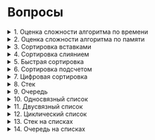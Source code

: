 # Вопросы
<details><summary>1. Оценка сложности алгоритма по времени </summary>
<center><h1> Оценка сложности по времени </h1></center>
<br><h2> Оценка сложности алгоритма </h2><br>

<h3>

**(a)** **O(g(n))** — *верхняя оценка* сложности алгоритма. Запись **T(n) = O(g(n))** означает, что существуют **C > 0, N > 0** такие, что для любого **n >= N** будет выполняться **0 <= T(n) <= C·g(n)**.

**(b)** **Ω(g(n))** — *нижняя оценка* сложности алгоритма. Запись **T(n) = Ω(g(n))** означает, что существуют **C > 0, N > 0** такие, что для любого **n >= N** будет выполняться **0 <= C·g(n) <= T(n)**. Можно сказать, что **T(n) = Ω(g(n))**, если **g(n) = O(T(n))**.

**(c)** **θ(g(n))** — *точная оценка* сложности алгоритма. Запись **θ(n) = Ω(g(n))** означает, что существуют **C, K > 0, N > 0** такие, что для любого **n >= N** будет выполняться **0 <= C·g(n) <= T(n) <= K·g(n)**. *Точная оценка* сложности алгоритма будет существовать в том случае, если *верхняя* и *нижняя оценка* будут равны.

<h3>
<img src = "source/AlgorithmAnalysis.png">

<br><h2> Свойства О </h2><br>

<h3>

**T1(n) = O(g1(n))**, **T2(n) = O(g2(n))**

1. *Сложность суммы*: **T1 + T2 = O(max(g1(n), g2(n)))**.

2. *Сложность произведения*: **T1·T2 = O(g1(n)·g2(n))**.

3. *Умножение на константу*: **C·T1 = O(g1(n))**.

4. *Сумма с константой*: **C + T1 = O(g1(n))**.

5. *Теорема о связи* **O**, **Ω**, **θ**: **T(n) = θ(g(n)) <=> T(n) = O(g(n))** и **T(n) = Ω(g(n))**.

<h3>

<br><h2> Классификация алгоритмов </h2><br>

<h3>

Можно выделить следующие типы временной сложности:

1. *Постоянный*: **O(1)**

2. *Логарифмический*: **O(log(n))**

3. *Линейный*: **O(n)**.

4. *Квадратичный*: **O(n^2)**.

5. *Кубический*: **O(n^3)**.

6. *Полиноминальный*: **O(n^m)**.

7. *Экспоненциальный* **O(t^p(n))**, **t** — константа, **p(n)** — некоторая полиноминальная функция.

8. *Факториальный*: **O(n!)**. Обладает наибольшей временной сложностью среди всех известных типов.

<h3>

<img src = "source/AlgorithmClassification.png">

</details>
<details><summary>2. Оценка сложности алгоритма по памяти</summary>
То же самое, что и по времени только по памяти...
</details>
<details><summary>3. Сортировка вставками</summary>
  <center><h1> Сортировка вставками </h1></center>
  <br><h2> Асимптотика алгоритма </h2><br>
 
  <h3>

| Оценка     | Лучший случай | Средний случай | Худший случай |
|:----------:|:-------------:|:--------------:|:-------------:|
| По времени | O(n)          | O(n^2)         | O(n^2)        |
| По памяти  | O(1)          | O(1)           | O(1)          |

  Лучший случай достигается, при изначально отсортрованном массиве.
  
  Инвариант: на j-й итерации цикла массив [0..(j-1)] состоит из исходных элементов, расположенных в порядке возрастания.

  На первой итерации алгоритм состоит из 1 исходного элемента, расположенного по возрастанию.

  <h3>    
  <img src = "source/InsertionSort.gif">

  <br><center><h1> Реализация </h1></center><br>

```c++
  
```

</details>
<details><summary>4. Сортировка слиянием</summary>
  <center><h1> Сортировка Слиянием </h1></center>
  <br><h2> Асимптотика алгоритма </h2><br>

  <h3>

| Оценка     | Лучший случай | Средний случай | Худший случай |
|:----------:|:-------------:|:--------------:|:-------------:|
| По времени | O(n * log(n)) | O(n * log(n))  | O(n * log(n)) |
| По памяти  | O(n)          | O(n)           | O(n)          |
  <br>По времени: n тратится на слияние log(n) на зазбиению через вызов рекурсии. 

  !Необходим дополнительный массив при слиянии.
  <h3>    
  <img src = "source/MergeSort.png">
  <br><center><h1> Реализация </h1></center><br>

```c++
  
```
</details>
<details><summary>5. Быстрая сортировка</summary>

  <center><h1> Быстрая сортировка </h1></center>
  <br><h2> Асимптотика алгоритма </h2><br>
 
  <h3>

| Оценка     | Лучший случай | Средний случай | Худший случай |
|:----------:|:-------------:|:--------------:|:-------------:|
| По времени | O(n·log(n))   | O(n·log(n))    | O(n^2)        |
| По памяти  | O(log(n))     | O(log(n))      | O(n)          |

*Худший случай* — когда на каждом разбиении массив делится на одноэлементный массив и массив длины **n - 1**.

**log(n)** в оценке памяти — глубина рекурсии.
<h3>

<h2> Разбиение Ломуто </h2>

<h3>

*Опорный элемент* — последний элемент массива.

<h3>

<h2> Разбиение Хоара </h2>

<h3>

*Опорный элемент* — элемент посередине массива.

*Разбиение Хоара* эффективнее Ломуто, так как происходит в среднем в **3** раза меньше свапов, и разбиение эффективнее, когда все элементы равны.

<h3>

<h2> Модификации </h2>

<h3>

1.  Выбор *опорного элемента* случайным образом.

2.  Выбор *опорного элемента*, как среднее между крайным левым и крайним правым значением массива.

<h3>

<h2> Устойчивость </h2>

<h3>

*Быстрая сортировка* не является устойчивой сортировкой из-за свапов при разбиении на два массива.

<h3>

<img src = "source/QuickSort.png">

  <br><center><h1> Реализация </h1></center><br>

```c++
void QuickSort(vector<T>& a, int l, int r, Compare& cmp) {
  int i, j;
  auto k = a[l + (r - l) / 2];
  i = l;
  j = r;
  do {
      while (cmp(a[i], k)) i++;
      while (cmp(k, a[j])) j--;
      if (i <= j) {
          swap(a[i], a[j]);
          i++;
          j--;
      }
  } while (i < j);
  if (l < j) QuickSort(a, l, j, cmp);
  if (i < r) QuickSort(a, i, r, cmp);
}
```

</details>
<details><summary>6. Сортировка подсчетом</summary>

  <center><h1> Сортировка подсчетом (первая вариация) </h1></center>
  <br><h2> Асимптотика алгоритма </h2><br>
 
  <h3>

| Оценка     | Лучший случай | Средний случай | Худший случай |
|:----------:|:-------------:|:--------------:|:-------------:|
| По времени | O(k + n)      | O(k + n)       | O(k + n)      |
| По памяти  | O(k)          | O(k)           | O(k)          |

В данной реализации исходный массив **A[n]** состоит из целых чисел от **0** до **k - 1**. Массив **C[k]** для подсчета количества повторений каждого числа в массиве **A**. После этого в **A** последовательно каждый **i** записывается **C[i]** раз.

<h3>

<h2> Устойчивость </h2>

<h3>

Данная реализация сортировки подсчетом не является устойчивой, так как идет перезапись каждого элемента.

<h3>

<img src = "source/CountingSort1.gif">

  <br><center><h1> Реализация </h1></center><br>

```c++
void CountingSort(vector<int>& a) {
    int maxn;
    for (int i = 0; i < a.size(); ++i) {
        maxn = max(maxn, a[i]);
    }
    maxn++;
    vector<int> cnt(maxn, 0);
    for (auto el: a) {
        cnt[el]++;
    }
    a.clear();
    a.resize(0);
    for (int i = 0; i < maxn; ++i) {
        for (int j = 0; j < cnt[i]; ++j) {
            a.push_back(i);
        }
    }
}  
```

  <center><h1> Сортировка подсчетом (вторая вариация) </h1></center>
  <br><h2> Асимптотика алгоритма </h2><br>
 
  <h3>

| Оценка     | Лучший случай | Средний случай | Худший случай |
|:----------:|:-------------:|:--------------:|:-------------:|
| По времени | O(n)          | O(n)           | O(n)          |
| По памяти  | O(k + n)      | O(k + n)       | O(k + n)      |

В данной реализации мы начинаем сортировку аналогично первой вариации. Исходный массив **A[n]** состоит из целых чисел от **0** до **k - 1**. Массив **C[k]** для подсчета количества повторений каждого числа в массиве **A**. После того, как мы посчитали количество каждого **i**, мы определяем индекс последнего элемента **i** в отсортированном массиве. Создаем вспомогательный массив **B[n]** и в него, идя по **A** с конца, записываем каждый **i** по индексу из **C**. Индекс записанного только что элемента уменьшаем на **1**. (думаю на коде станет понятнее).

<h3>

<h2> Устойчивость </h2>

<h3>

Данная реализация сортировки подсчетом является устойчивой. Мы расставляем объекты с одинаковыми значениями ключа сортировки по их исходным позициям относительно друг друга.

<h3>

<h2> Модификации </h2>

<h3>

1. С помощью линейного поиска *максимума* и *минимума* находим диапазон чисел. Это не влияет на асимптотику алгоритма, так как поиск выполняется за **O(n)**.

2. *Минимум* может быть отрицательным, в то время как в **C** индексы от **0** до **k - 1**. Поэтому при работе с массивом **C** нужно вычитать *минимум* из **A[i]**, а при записи в **B[i]** прибавлять его.

<h3>

<h3> 

Единственное, что в графической реализации мы идем с начала массива **A**, это делает сортировку неустойчивой. Если мы будем идти с конца (т.е. как и описывалось), то сортировка станет устойчивой.

<h3>

<img src = "source/CountingSort2.gif">

  <br><center><h1> Реализация </h1></center><br>

```c++
  
```


</details>
<details><summary>7. Цифровая сортировка</summary>

  <br><center><h1> Реализация </h1></center><br>

```c++
  
```

</details>
<details><summary>8. Стек</summary>
  <center><h1> Стек </h1></center>
  <br><center><h2> Оценка операций структуры по времени </h2></center><br>
  <h3>

| Удаление | Добавление | Поиск |
|:--------:|:----------:|:-----:|
|   O(1)   |    O(1)    |  O(n) |


  <br> <center> Описание структуры </center> <br>
  <p>Stack - абстрактный тип данных, представляющий собой список элементов, организованных по принципу LIFO (англ. last in — first out, «последним пришёл — первым вышел»). </p>

  <p>Если проще, то Stack можно представить в виде стопки книг (для того, чтобы добраться до определенной книги необходимо убрать сверху все остальные). </p> 

  <p>Стек состоит из ячеек(в примере — это книги), которые представлены в виде структуры, содержащей какие-либо данные и указатель типа данной структуры на следующий элемент.</p>

  <h3><br>   
  <img src = "source/Stack.gif">

  <br><center><h1> Реализация </h1></center><br>

```c++
  
```
  
</details>
<details><summary>9. Очередь</summary>



  <br><center><h1> Реализация </h1></center><br>

```c++
  
```
</details>
<details><summary>10. Односвязный список</summary>

  <br><center><h1> Реализация </h1></center><br>

```c++
  
```

</details>
<details><summary>11. Двусвязный список</summary>

  <br><center><h1> Реализация </h1></center><br>

```c++
  
```

</details>
<details><summary>12. Циклический список</summary>

  <br><center><h1> Реализация </h1></center><br>

```c++
  
```

</details>
<details><summary>13. Стек на списках</summary>

  <br><center><h1> Реализация </h1></center><br>

```c++
  
```

</details>
<details><summary>14. Очередь на списках</summary>

  <br><center><h1> Реализация </h1></center><br>

```c++
  
```

</details>
